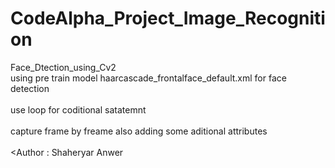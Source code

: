 # CodeAlpha_Project_Image_Recognition
Face_Dtection_using_Cv2
<br> using pre train model haarcascade_frontalface_default.xml for face detection <br>
<br>use loop for coditional satatemnt <br>
<br>capture frame by freame also adding some aditional attributes<br>
<br><Author : Shaheryar Anwer<br>
